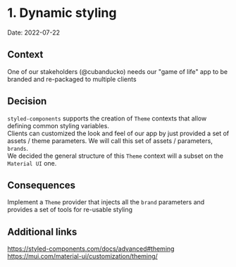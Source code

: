 # 1. Dynamic styling

Date: 2022-07-22

## Context

One of our stakeholders (@cubanducko) needs our "game of life" app to be branded and re-packaged to multiple clients

## Decision

`styled-components` supports the creation of `Theme` contexts that allow defining common styling variables.
<br>
Clients can customized the look and feel of our app by just provided a set of assets / theme parameters. We will call this set of assets / parameters, `brands`.
<br>
We decided the general structure of this `Theme` context will a subset on the `Material UI` one.

## Consequences

Implement a `Theme` provider that injects all the `brand` parameters and provides a set of tools for re-usable styling

## Additional links

https://styled-components.com/docs/advanced#theming<br>
https://mui.com/material-ui/customization/theming/

